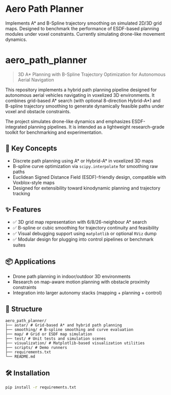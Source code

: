 # Aero Path Planner

Implements A* and B-Spline trajectory smoothing on simulated 2D/3D grid maps. Designed to benchmark the performance of ESDF-based planning modules under voxel constraints. Currently simulating drone-like movement dynamics.

# aero_path_planner

> 3D A* Planning with B-Spline Trajectory Optimization for Autonomous Aerial Navigation

This repository implements a hybrid path planning pipeline designed for autonomous aerial vehicles navigating in voxelized 3D environments. It combines grid-based A* search (with optional 8-direction Hybrid-A*) and B-spline trajectory smoothing to generate dynamically feasible paths under voxel and obstacle constraints.

The project simulates drone-like dynamics and emphasizes ESDF-integrated planning pipelines. It is intended as a lightweight research-grade toolkit for benchmarking and experimentation.

## 🧠 Key Concepts

- Discrete path planning using A* or Hybrid-A* in voxelized 3D maps
- B-spline curve optimization via `scipy.interpolate` for smoothing raw paths
- Euclidean Signed Distance Field (ESDF)-friendly design, compatible with Voxblox-style maps
- Designed for extensibility toward kinodynamic planning and trajectory tracking

## ✨ Features

- ✅ 3D grid map representation with 6/8/26-neighbour A* search
- ✅ B-spline or cubic smoothing for trajectory continuity and feasibility
- ✅ Visual debugging support using `matplotlib` or optional `RViz` dump
- ✅ Modular design for plugging into control pipelines or benchmark suites

## 📦 Applications

- Drone path planning in indoor/outdoor 3D environments
- Research on map-aware motion planning with obstacle proximity constraints
- Integration into larger autonomy stacks (mapping + planning + control)

## 📂 Structure
```
aero_path_planner/
├── astar/ # Grid-based A* and hybrid path planning
├── smoothing/ # B-spline smoothing and curve evaluation
├── map/ # Grid or ESDF map simulation
├── test/ # Unit tests and simulation scenes
├── visualization/ # Matplotlib-based visualization utilities
├── scripts/ # Demo runners
├── requirements.txt
└── README.md
```

## 🛠️ Installation

```bash
pip install -r requirements.txt
```
